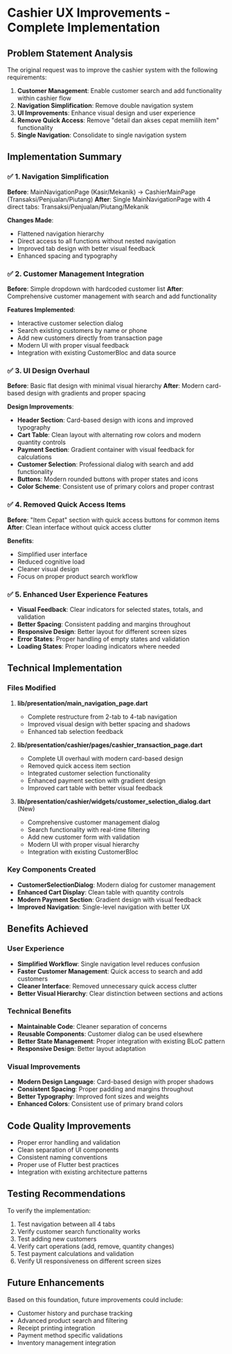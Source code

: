 # Cashier UX Improvements - Complete Implementation

## Problem Statement Analysis
The original request was to improve the cashier system with the following requirements:
1. **Customer Management**: Enable customer search and add functionality within cashier flow
2. **Navigation Simplification**: Remove double navigation system  
3. **UI Improvements**: Enhance visual design and user experience
4. **Remove Quick Access**: Remove "detail dan akses cepat memilih item" functionality
5. **Single Navigation**: Consolidate to single navigation system

## Implementation Summary

### ✅ 1. Navigation Simplification
**Before**: MainNavigationPage (Kasir/Mekanik) → CashierMainPage (Transaksi/Penjualan/Piutang)
**After**: Single MainNavigationPage with 4 direct tabs: Transaksi/Penjualan/Piutang/Mekanik

**Changes Made**:
- Flattened navigation hierarchy
- Direct access to all functions without nested navigation
- Improved tab design with better visual feedback
- Enhanced spacing and typography

### ✅ 2. Customer Management Integration
**Before**: Simple dropdown with hardcoded customer list
**After**: Comprehensive customer management with search and add functionality

**Features Implemented**:
- Interactive customer selection dialog
- Search existing customers by name or phone
- Add new customers directly from transaction page
- Modern UI with proper visual feedback
- Integration with existing CustomerBloc and data source

### ✅ 3. UI Design Overhaul
**Before**: Basic flat design with minimal visual hierarchy
**After**: Modern card-based design with gradients and proper spacing

**Design Improvements**:
- **Header Section**: Card-based design with icons and improved typography
- **Cart Table**: Clean layout with alternating row colors and modern quantity controls
- **Payment Section**: Gradient container with visual feedback for calculations
- **Customer Selection**: Professional dialog with search and add functionality
- **Buttons**: Modern rounded buttons with proper states and icons
- **Color Scheme**: Consistent use of primary colors and proper contrast

### ✅ 4. Removed Quick Access Items
**Before**: "Item Cepat" section with quick access buttons for common items
**After**: Clean interface without quick access clutter

**Benefits**:
- Simplified user interface
- Reduced cognitive load
- Cleaner visual design
- Focus on proper product search workflow

### ✅ 5. Enhanced User Experience Features
- **Visual Feedback**: Clear indicators for selected states, totals, and validation
- **Better Spacing**: Consistent padding and margins throughout
- **Responsive Design**: Better layout for different screen sizes
- **Error States**: Proper handling of empty states and validation
- **Loading States**: Proper loading indicators where needed

## Technical Implementation

### Files Modified
1. **lib/presentation/main_navigation_page.dart**
   - Complete restructure from 2-tab to 4-tab navigation
   - Improved visual design with better spacing and shadows
   - Enhanced tab selection feedback

2. **lib/presentation/cashier/pages/cashier_transaction_page.dart**
   - Complete UI overhaul with modern card-based design
   - Removed quick access item section
   - Integrated customer selection functionality
   - Enhanced payment section with gradient design
   - Improved cart table with better visual feedback

3. **lib/presentation/cashier/widgets/customer_selection_dialog.dart** (New)
   - Comprehensive customer management dialog
   - Search functionality with real-time filtering
   - Add new customer form with validation
   - Modern UI with proper visual hierarchy
   - Integration with existing CustomerBloc

### Key Components Created
- **CustomerSelectionDialog**: Modern dialog for customer management
- **Enhanced Cart Display**: Clean table with quantity controls
- **Modern Payment Section**: Gradient design with visual feedback
- **Improved Navigation**: Single-level navigation with better UX

## Benefits Achieved

### User Experience
- **Simplified Workflow**: Single navigation level reduces confusion
- **Faster Customer Management**: Quick access to search and add customers
- **Cleaner Interface**: Removed unnecessary quick access clutter
- **Better Visual Hierarchy**: Clear distinction between sections and actions

### Technical Benefits
- **Maintainable Code**: Cleaner separation of concerns
- **Reusable Components**: Customer dialog can be used elsewhere
- **Better State Management**: Proper integration with existing BLoC pattern
- **Responsive Design**: Better layout adaptation

### Visual Improvements
- **Modern Design Language**: Card-based design with proper shadows
- **Consistent Spacing**: Proper padding and margins throughout
- **Better Typography**: Improved font sizes and weights
- **Enhanced Colors**: Consistent use of primary brand colors

## Code Quality Improvements
- Proper error handling and validation
- Clean separation of UI components
- Consistent naming conventions
- Proper use of Flutter best practices
- Integration with existing architecture patterns

## Testing Recommendations
To verify the implementation:
1. Test navigation between all 4 tabs
2. Verify customer search functionality works
3. Test adding new customers
4. Verify cart operations (add, remove, quantity changes)
5. Test payment calculations and validation
6. Verify UI responsiveness on different screen sizes

## Future Enhancements
Based on this foundation, future improvements could include:
- Customer history and purchase tracking
- Advanced product search and filtering
- Receipt printing integration
- Payment method specific validations
- Inventory management integration